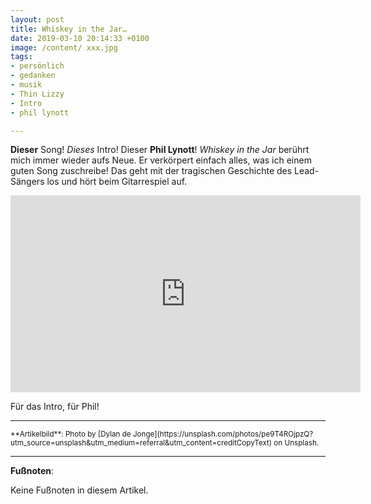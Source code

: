 ```yaml
---
layout: post
title: Whiskey in the Jar…
date: 2019-03-10 20:14:33 +0100
image: /content/ xxx.jpg
tags:
- persönlich
- gedanken
- musik
- Thin Lizzy
- Intro
- phil lynott

---
```

**Dieser** Song! *Dieses* Intro! Dieser **Phil Lynott**! *Whiskey in the Jar* berührt mich immer wieder aufs Neue. Er verkörpert einfach alles, was ich einem guten Song zuschreibe! Das geht mit der tragischen Geschichte des Lead-Sängers los und hört beim Gitarrespiel auf.

<div align="center">
  <iframe width="560" height="315" src="https://www.youtube.com/embed/wyQ-tScuzwM" frameborder="0" allow="accelerometer; autoplay; encrypted-media; gyroscope; picture-in-picture" allowfullscreen></iframe>
</div>

Für das Intro, für Phil!

---

<small>
**Artikelbild**: Photo by [Dylan de Jonge](https://unsplash.com/photos/pe9T4ROjpzQ?utm_source=unsplash&utm_medium=referral&utm_content=creditCopyText) on Unsplash.
</small>

---

**Fußnoten**:

Keine Fußnoten in diesem Artikel.
